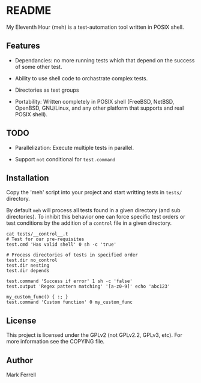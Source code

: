# README

My Eleventh Hour (meh) is a test-automation tool written in POSIX shell.

## Features

 - Dependancies: no more running tests which that depend on the success of
   some other test.

 - Ability to use shell code to orchastrate complex tests.

 - Directories as test groups

 - Portability: Written completely in POSIX shell (FreeBSD, NetBSD, OpenBSD,
   GNU/Linux, and any other platform that supports and real POSIX shell).

## TODO

 - Parallelization: Execute multiple tests in parallel.

 - Support `not` conditional for `test.command`

## Installation

Copy the 'meh' script into your project and start writting tests in `tests/`
directory.

By default `meh` will process all tests found in a given directory (and sub
directories).  To inhibit this behavior one can force specific test orders or
test conditions by the addition of a `control` file in a given directory.

```
cat tests/__control__.t
# Test for our pre-requisites
test.cmd 'Has valid shell' 0 sh -c 'true'

# Process directories of tests in specified order
test.dir no_control
test.dir nesting
test.dir depends

test.command 'Success if error' 1 sh -c 'false'
test.output 'Regex pattern matching' '[a-z0-9]' echo 'abc123'

my_custom_func() { :; }
test.command 'Custom function' 0 my_custom_func
```

## License

This project is licensed under the GPLv2 (not GPLv2.2, GPLv3, etc).  For more
information see the COPYING file.

## Author

Mark Ferrell
